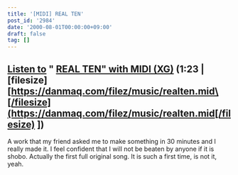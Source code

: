 ```yaml
---
title: '[MIDI] REAL TEN'
post_id: '2984'
date: '2000-08-01T00:00:00+09:00'
draft: false
tag: []
---
```


## [Listen to](/filez/music/realten.mid) " [REAL TEN" with MIDI (XG)](/filez/music/realten.mid) (1:23 | \[filesize\] [https://danmaq.com/filez/music/realten.mid\[/filesize](https://danmaq.com/filez/music/realten.mid[/filesize) \])

A work that my friend asked me to make something in 30 minutes and I really made it. I feel confident that I will not be beaten by anyone if it is shobo. Actually the first full original song. It is such a first time, is not it, yeah.
